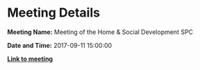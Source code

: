 # Meeting Details

**Meeting Name:** Meeting of the Home & Social Development SPC

**Date and Time:** 2017-09-11 15:00:00

**<a href="https://www.limerick.ie/council/whats-on/meeting-home-social-development-spc" target="_blank">Link to meeting</a>**
